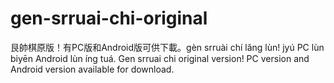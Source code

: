 # gen-srruai-chi-original
艮帥棋原版！有PC版和Android版可供下載。gèn srruài chí lǎng lùn! jyú PC lùn biyēn Android lùn íng tuá. Gen srruai chi original version! PC version and Android version available for download.
